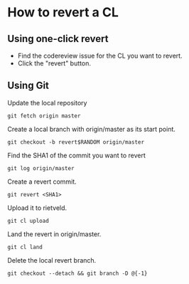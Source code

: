 How to revert a CL
==================

Using one-click revert
----------------------
*   Find the codereview issue for the CL you want to revert.
*   Click the "revert" button.

Using Git
---------

Update the local repository

    git fetch origin master

Create a local branch with origin/master as its start point.

    git checkout -b revert$RANDOM origin/master

Find the SHA1 of the commit you want to revert

    git log origin/master

Create a revert commit.

    git revert <SHA1>

Upload it to rietveld.

    git cl upload

Land the revert in origin/master.

    git cl land

Delete the local revert branch.

    git checkout --detach && git branch -D @{-1}


